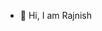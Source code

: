 - 👋 Hi, I am Rajnish


<!---
RajnishJha12/RajnishJha12 is a ✨ special ✨ repository because its `README.md` (this file) appears on your GitHub profile.
You can click the Preview link to take a look at your changes.
--->
